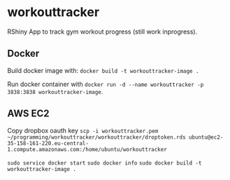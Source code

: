 # workouttracker
 
RShiny App to track gym workout progress (still work inprogress).


## Docker

Build docker image with: `docker build -t workouttracker-image .`

Run docker container with `docker run -d --name workouttracker -p 3838:3838 workouttracker-image`.

## AWS EC2

Copy dropbox oauth key
`scp -i workouttracker.pem ~/programming/workouttracker/workouttracker/droptoken.rds ubuntu@ec2-35-158-161-220.eu-central-1.compute.amazonaws.com:/home/ubuntu/workouttracker`

`sudo service docker start`
`sudo docker info`
`sudo docker build -t workouttracker-image .`